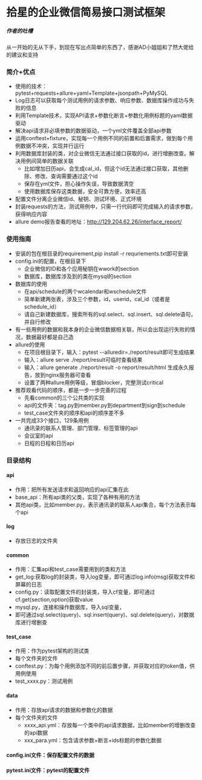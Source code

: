 # 拾星的企业微信简易接口测试框架
##### 作者的吐槽
从一开始的无从下手，到现在写出点简单的东西了，感谢AD小姐姐和了然大佬给的建议和支持

### 简介+优点
- 使用的技术：pytest+requests+allure+yaml+Template+jsonpath+PyMySQL
- Log日志可以获取每个测试用例的请求参数、响应参数、数据库操作成功与失败的信息
- 利用Template技术，实现API请求+参数化断言+参数化用例标题的yaml数据驱动
- 解决api请求非必填参数的数据驱动，一个yml文件覆盖全部api参数
- 运用conftest+fixture，实现每一个用例不同的前置和后置需求，做到每个用例数据不冲突，实现并行运行
- 利用数据库封装的类，对企业微信无法通过接口获取的id，进行增删改查。解决用例间简单的数据关联
  - 比如增加日历api，会生成cal_id，但这个id无法通过接口获取，其他删除、修改、查询需要通过这个id
  - 保存在yml文件，担心操作失误，导致数据清空
  - 使用数据库保存这类数据，安全可靠方便，效率还高
- 配置文件分离企业微信id、秘钥、测试环境、正式环境
- 封装requests的方法，测试用例中，只需一行代码即可完成输入的请求参数，获得响应内容
- allure demo报告查看的地址：http://129.204.62.26/interface_report/


### 使用指南
- 安装的包在根目录的requirement,pip install -r requriements.txt即可安装
- config.ini的配置，在根目录下
  - 企业微信的ID和各个应用秘钥在wwork的section
  - 数据库，数据库涉及到的类在mysql的section
- 数据库的使用
  - 在api/schedule的两个wcalendar和wschedule文件
  - 简单新建两张表，涉及三个参数，id，userid，cal_id（或者是schedule_id）
  - 请自己新建数据库，搜索所有的sql.select、sql.insert、sql.delete语句，并自行修改
- 有一些用例的数据和我本身的企业微信数据相关联，所以会出现运行失败的情况，数据最好都是自己造
- allure的使用
  - 在项目根目录下，输入：pytest --alluredir=./report/result即可生成结果
  - 输入：allure serve ./report/result可临时查看结果
  - 输入：allure generate ./report/result -o report/result/html 生成永久报告，放到nginx服务器可查看
  - 设置了两种allure用例等级，冒烟blocker，完整测试critical
- 推荐观看代码的顺序，都是一步一步完善的过程
  - 先看common的三个公共类的实现
  - api的文件夹：tag.py到member.py到department到sign到schedule
  - test_case文件夹的顺序和api的顺序差不多
- 一共完成33个接口，129条用例
  - 通讯录的联系人管理、部门管理、标签管理的api
  - 会议室的api
  - 日程的日程和日历api


### 目录结构
#### api
  - 作用：把所有发送请求和返回响应的api汇集在此
  - base_api：所有api类的父类，实现了各种有用的方法
  - 其他api类，比如member.py，表示通讯录的联系人api集合，每个方法表示每个api
#### log
  - 存放日志的文件夹
#### common
  - 作用：汇集api和test_case需要用到的类和方法
  - get_log:获取log的封装类，导入log变量，即可通过log.info(msg)获取文件和屏幕的日志
  - config.py：读取配置文件的封装类，导入cf变量，即可通过cf.get(section,option)获取value
  - mysql.py，连接和操作数据库，导入sql变量，
  - 即可通过sql.select(query)、sql.insert(query)、sql.delete(query)，对数据库进行增删查
#### test_case
  - 作用：作为pytest架构的测试类
  - 每个文件夹的文件
  - conftest.py：为每个用例添加不同的前后置步骤，并获取对应的token值，供用例使用
  - test_xxxx.py：测试用例
#### data
- 作用：存放api请求的数据和参数化的数据
- 每个文件夹的文件
  - xxxx_api.yml：存放每一个类中的api请求数据，比如member的增删改查的api数据
  - xxx_para.yml：包含请求参数+断言+ids标题的参数化数据
#### config.ini文件：保存配置文件的数据
#### pytest.ini文件：pytest的配置文件
